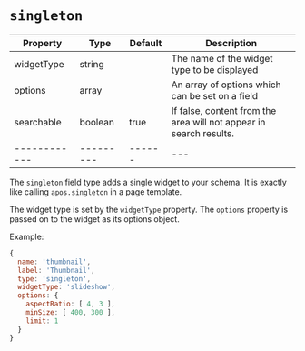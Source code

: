 # `singleton`

|  Property | Type   | Default | Description | 
|------------|--------|---|---|
| widgetType | string | | The name of the widget type to be displayed |
| options | array | | An array of options which can be set on a field |  
| searchable | boolean | true | If false, content from the area will not appear in search results. |
|------------|---------|------|---|

The `singleton` field type adds a single widget to your schema. It is exactly like calling `apos.singleton` in a page template.

The widget type is set by the `widgetType` property. The `options` property is passed on to the widget as its options object.

Example:

```javascript
{
  name: 'thumbnail',
  label: 'Thumbnail',
  type: 'singleton',
  widgetType: 'slideshow',
  options: {
    aspectRatio: [ 4, 3 ],
    minSize: [ 400, 300 ],
    limit: 1
  }
}
```
